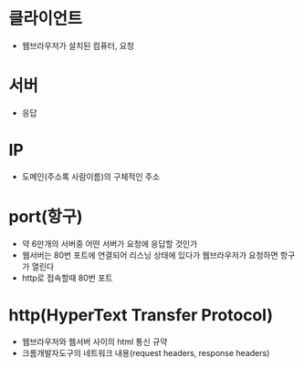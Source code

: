 # 클라이언트
- 웹브라우저가 설치된 컴퓨터, 요청

# 서버
- 응답

# IP
- 도메인(주소록 사람이름)의 구체적인 주소

# port(항구)
- 약 6만개의 서버중 어떤 서버가 요청에 응답할 것인가
- 웹서버는 80번 포트에 연결되어 리스닝 상태에 있다가 웹브라우저가 요청하면 항구가 열린다
- http로 접속할때 80번 포트

# http(HyperText Transfer Protocol)
- 웹브라우저와 웹서버 사이의 html 통신 규약
- 크롬개발자도구의 네트워크 내용(request headers, response headers)
